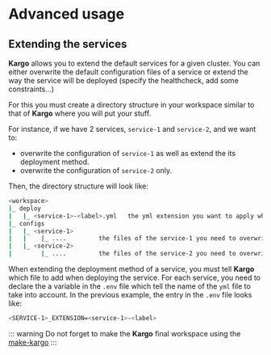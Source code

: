 # Advanced usage

## Extending the services

**Kargo** allows you to extend the default services for a given cluster. You can either overwrite the default configuration files of a service or extend the way the service will be deployed (specify the healthcheck, add some constraints...)

For this you must create a directory structure in your workspace similar to that of **Kargo** where you will put your stuff. 

For instance, if we have 2 services, `service-1` and `service-2`, and we want to:
*  overwrite the configuration of `service-1` as well as extend the its deployment method.
*  overwrite the configuration of `service-2` only.

Then, the directory structure will look like:

```bash
<workspace>
|_ deploy
|   |_ <service-1>-<label>.yml   the yml extension you want to apply when deployin the service-1
|_ configs
|   |_ <service-1>
|   |    |_ ....         the files of the service-1 you need to overwrite 
|   |_ <service-2>
|        |_ ....         the files of the service-2 you need to overwrite 
```

When extending the deployment method of a service, you must tell **Kargo** which file to add when deploying the service. 
For each service, you need to declare the a variable in the `.env` file which tell the name of the `yml` file to take into account. In the previous example, the entry in the `.env` file looks like:

```sh
<SERVICE-1>_EXTENSION=<service-1>-<label>
```

::: warning
Do not forget to make the **Kargo** final workspace using the [make-kargo](../reference/cli.md#make-kargo)
:::
